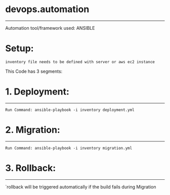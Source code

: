 # devops.automation
---------------------

Automation tool/framework used: ANSIBLE

# Setup:
`inventory file needs to be defined with server or aws ec2 instance`

This Code has 3 segments:

# 1. Deployment:
------------------

`Run Command: ansible-playbook -i inventory deployment.yml`

# 2. Migration:
-------------------

`Run Command: ansible-playbook -i inventory migration.yml`

# 3. Rollback:
-------------------

`rollback will be triggered automatically if the build fails during Migration
